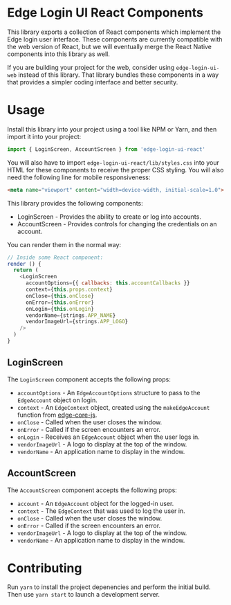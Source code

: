 # Edge Login UI React Components

This library exports a collection of React components which implement the Edge login user interface. These components are currently compatible with the web version of React, but we will eventually merge the React Native components into this library as well.

If you are building your project for the web, consider using `edge-login-ui-web` instead of this library. That library bundles these components in a way that provides a simpler coding interface and better security.

# Usage

Install this library into your project using a tool like NPM or Yarn, and then import it into your project:

```js
import { LoginScreen, AccountScreen } from 'edge-login-ui-react'
```

You will also have to import `edge-login-ui-react/lib/styles.css` into your HTML for these components to receive the proper CSS styling. You will also need the following line for mobile responsiveness:

```html
<meta name="viewport" content="width=device-width, initial-scale=1.0">
```

This library provides the following components:

* LoginScreen - Provides the ability to create or log into accounts.
* AccountScreen - Provides controls for changing the credentials on an account.

You can render them in the normal way:

```js
// Inside some React component:
render () {
  return (
    <LoginScreen
      accountOptions={{ callbacks: this.accountCallbacks }}
      context={this.props.context}
      onClose={this.onClose}
      onError={this.onError}
      onLogin={this.onLogin}
      vendorName={strings.APP_NAME}
      vendorImageUrl={strings.APP_LOGO}
    />
  )
}
```

## LoginScreen

The `LoginScreen` component accepts the following props:

* `accountOptions` - An `EdgeAccountOptions` structure to pass to the `EdgeAccount` object on login.
* `context` - An `EdgeContext` object, created using the `makeEdgeAccount` function from [edge-core-js](https://github.com/Airbitz/edge-core-js).
* `onClose` - Called when the user closes the window.
* `onError` - Called if the screen encounters an error.
* `onLogin` - Receives an `EdgeAccount` object when the user logs in.
* `vendorImageUrl` - A logo to display at the top of the window.
* `vendorName` - An application name to display in the window.

## AccountScreen

The `AccountScreen` component accepts the following props:

* `account` - An `EdgeAccount` object for the logged-in user.
* `context` - The `EdgeContext` that was used to log the user in.
* `onClose` - Called when the user closes the window.
* `onError` - Called if the screen encounters an error.
* `vendorImageUrl` - A logo to display at the top of the window.
* `vendorName` - An application name to display in the window.

# Contributing

Run `yarn` to install the project depenencies and perform the initial build. Then use `yarn start` to launch a development server.
